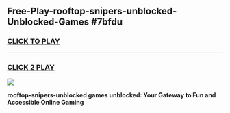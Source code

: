 
## Free-Play-rooftop-snipers-unblocked-Unblocked-Games #7bfdu
<h3>
<a href="https://news.freeplayer.one?title=rooftop-snipers-unblocked&ref=8M">CLICK TO PLAY</a></h3>
<hr>

<h3>
<a href="https://news.freeplayer.one?title=rooftop-snipers-unblocked&ref=8M">CLICK 2 PLAY</a>
  
</h3>

<a href="https://news.freeplayer.one?title=rooftop-snipers-unblocked&ref=8M"><img src="https://clearcache.store/games.png"></a>


**rooftop-snipers-unblocked games unblocked: Your Gateway to Fun and Accessible Online Gaming**
